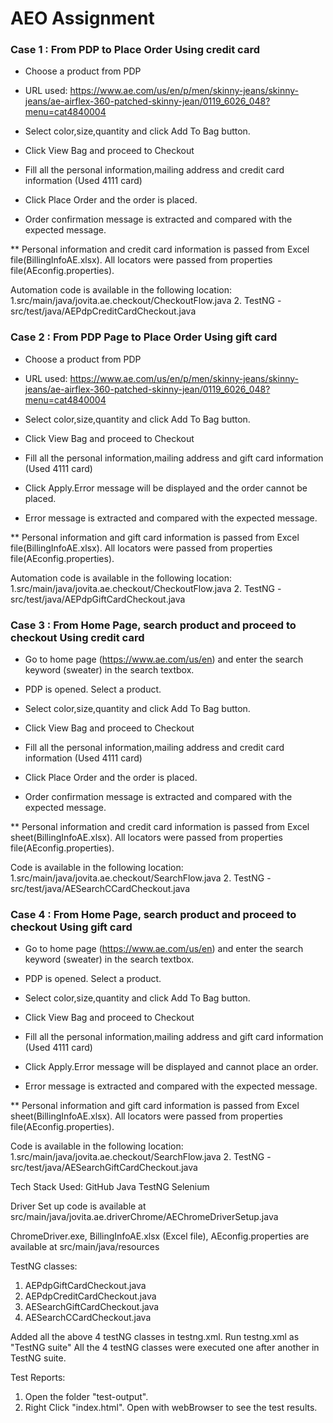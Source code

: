 # AEO Assignment

### Case 1 : From PDP to Place Order Using credit card
- Choose a product from PDP

- URL used:
  https://www.ae.com/us/en/p/men/skinny-jeans/skinny-jeans/ae-airflex-360-patched-skinny-jean/0119_6026_048?menu=cat4840004

- Select color,size,quantity and click Add To Bag button.

- Click View Bag and proceed to Checkout

- Fill all the personal information,mailing address and credit card information (Used 4111 card)

- Click Place Order and the order is placed.

- Order confirmation message is extracted and compared with the expected message.

** Personal information and credit card information is passed from Excel file(BillingInfoAE.xlsx). All locators were passed from properties file(AEconfig.properties).

Automation code is available in the following location:
1.src/main/java/jovita.ae.checkout/CheckoutFlow.java
2. TestNG - src/test/java/AEPdpCreditCardCheckout.java


### Case 2 : From PDP Page to Place Order Using gift card

- Choose a product from PDP

- URL used:
  https://www.ae.com/us/en/p/men/skinny-jeans/skinny-jeans/ae-airflex-360-patched-skinny-jean/0119_6026_048?menu=cat4840004

- Select color,size,quantity and click Add To Bag button.

- Click View Bag and proceed to Checkout

- Fill all the personal information,mailing address and gift card information (Used 4111 card)

- Click Apply.Error message will be displayed and the order cannot be placed.

- Error message is extracted and compared with the expected message.

** Personal information and gift card information is passed from Excel file(BillingInfoAE.xlsx). All locators were passed from properties file(AEconfig.properties).

Automation code is available in the following location:
1.src/main/java/jovita.ae.checkout/CheckoutFlow.java
2. TestNG - src/test/java/AEPdpGiftCardCheckout.java


### Case 3 : From Home Page, search product and proceed to checkout Using credit card

- Go to home page (https://www.ae.com/us/en) and enter the search keyword (sweater) in the search textbox.

- PDP is opened. Select a product.

- Select color,size,quantity and click Add To Bag button.

- Click View Bag and proceed to Checkout

- Fill all the personal information,mailing address and credit card information (Used 4111 card)

- Click Place Order and the order is placed.

- Order confirmation message is extracted and compared with the expected message.

** Personal information and credit card information is passed from Excel sheet(BillingInfoAE.xlsx). All locators were passed from properties file(AEconfig.properties).

Code is available in the following location:
1.src/main/java/jovita.ae.checkout/SearchFlow.java
2. TestNG - src/test/java/AESearchCCardCheckout.java



### Case 4 : From Home Page, search product and proceed to checkout Using gift card

- Go to home page (https://www.ae.com/us/en) and enter the search keyword (sweater) in the search textbox.

- PDP is opened. Select a product.

- Select color,size,quantity and click Add To Bag button.

- Click View Bag and proceed to Checkout

- Fill all the personal information,mailing address and gift card information (Used 4111 card)

- Click Apply.Error message will be displayed and cannot place an order.

- Error message is extracted and compared with the expected message.

** Personal information and gift card information is passed from Excel sheet(BillingInfoAE.xlsx). All locators were passed from properties file(AEconfig.properties).

Code is available in the following location:
1.src/main/java/jovita.ae.checkout/SearchFlow.java
2. TestNG - src/test/java/AESearchGiftCardCheckout.java


Tech Stack Used:
GitHub
Java
TestNG
Selenium

Driver Set up code is available at src/main/java/jovita.ae.driverChrome/AEChromeDriverSetup.java

ChromeDriver.exe, BillingInfoAE.xlsx (Excel file), AEconfig.properties are available at src/main/java/resources

TestNG classes:
1. AEPdpGiftCardCheckout.java
2. AEPdpCreditCardCheckout.java
3. AESearchGiftCardCheckout.java
4. AESearchCCardCheckout.java

Added all the above 4 testNG classes in testng.xml.
Run testng.xml as "TestNG suite"
All the 4 testNG classes were executed one after another in TestNG suite.

Test Reports:
1. Open the folder "test-output". 
2. Right Click "index.html". Open with webBrowser to see the test results.

